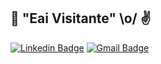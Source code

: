 ## 🤙 "Eai Visitante" \o/ ✌️

[![Linkedin Badge](https://img.shields.io/badge/-Bruno%20Santos-00875f?style=flat-square&logo=Linkedin&logoColor=white&link=https://www.linkedin.com/in/diego-schell-fernandes/)](https://www.linkedin.com/in/rsbruno/) 
[![Gmail Badge](https://img.shields.io/badge/-rsbruno.cdc@gmail.com-00875f?style=flat-square&logo=Gmail&logoColor=white&link=mailto:rsbruno.cdc@gmail.com)](mailto:rsbruno.cdc@gmail.com)
